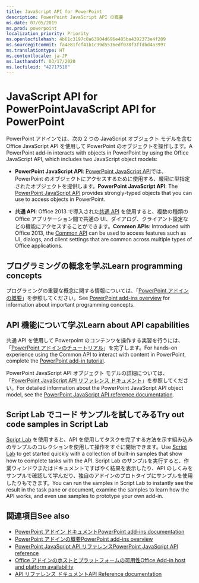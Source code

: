 ```yaml
---
title: JavaScript API for PowerPoint
description: PowerPoint JavaScript API の概要
ms.date: 07/05/2019
ms.prod: powerpoint
localization_priority: Priority
ms.openlocfilehash: 4b61c3197c8a63904d696e485ba4392373e4f209
ms.sourcegitcommit: fa4e81fcf41b1c39d5516edf078f3ffdbd4a3997
ms.translationtype: HT
ms.contentlocale: ja-JP
ms.lasthandoff: 03/17/2020
ms.locfileid: "42717510"
---
```

# <a name="javascript-api-for-powerpoint"></a><span data-ttu-id="29882-103">JavaScript API for PowerPoint</span><span class="sxs-lookup"><span data-stu-id="29882-103">JavaScript API for PowerPoint</span></span>

<span data-ttu-id="29882-104">PowerPoint アドインでは、次の 2 つの JavaScript オブジェクト モデルを含む Office JavaScript API を使用して PowerPoint のオブジェクトを操作します。</span><span class="sxs-lookup"><span data-stu-id="29882-104">A PowerPoint add-in interacts with objects in PowerPoint by using the Office JavaScript API, which includes two JavaScript object models:</span></span>

* <span data-ttu-id="29882-105">**PowerPoint JavaScript API**: [PowerPoint JavaScript API](/javascript/api/powerpoint)では、PowerPoint のオブジェクトにアクセスするために使用する、厳密に型指定されたオブジェクトを提供します。</span><span class="sxs-lookup"><span data-stu-id="29882-105">**PowerPoint JavaScript API**: The [PowerPoint JavaScript API](/javascript/api/powerpoint) provides strongly-typed objects that you can use to access objects in PowerPoint.</span></span>

* <span data-ttu-id="29882-106">**共通 API**: Office 2013 で導入された[共通 API](/javascript/api/office) を使用すると、複数の種類の Office アプリケーション間で共通の UI、ダイアログ、クライアント設定などの機能にアクセスすることができます。</span><span class="sxs-lookup"><span data-stu-id="29882-106">**Common APIs**: Introduced with Office 2013, the [Common API](/javascript/api/office) can be used to access features such as UI, dialogs, and client settings that are common across multiple types of Office applications.</span></span>

## <a name="learn-programming-concepts"></a><span data-ttu-id="29882-107">プログラミングの概念を学ぶ</span><span class="sxs-lookup"><span data-stu-id="29882-107">Learn programming concepts</span></span>

<span data-ttu-id="29882-108">プログラミングの重要な概念に関する情報については、「[PowerPoint アドインの概要](../../powerpoint/powerpoint-add-ins.md)」を参照してください。</span><span class="sxs-lookup"><span data-stu-id="29882-108">See [PowerPoint add-ins overview](../../powerpoint/powerpoint-add-ins.md) for information about important programming concepts.</span></span>

## <a name="learn-about-api-capabilities"></a><span data-ttu-id="29882-109">API 機能について学ぶ</span><span class="sxs-lookup"><span data-stu-id="29882-109">Learn about API capabilities</span></span>

<span data-ttu-id="29882-110">共通 API を使用して Powerpoint のコンテンツを操作する実習を行うには、「[PowerPoint アドインのチュートリアル](../../tutorials/powerpoint-tutorial.md)」を完了します。</span><span class="sxs-lookup"><span data-stu-id="29882-110">For hands-on experience using the Common API to interact with content in PowerPoint, complete the [PowerPoint add-in tutorial](../../tutorials/powerpoint-tutorial.md).</span></span>

<span data-ttu-id="29882-111">PowerPoint JavaScript API オブジェクト モデルの詳細については、「[PowerPoint JavaScript API リファレンス ドキュメント](/javascript/api/powerpoint)」を参照してください。</span><span class="sxs-lookup"><span data-stu-id="29882-111">For detailed information about the PowerPoint JavaScript API object model, see the [PowerPoint JavaScript API reference documentation](/javascript/api/powerpoint).</span></span>

## <a name="try-out-code-samples-in-script-lab"></a><span data-ttu-id="29882-112">Script Lab でコード サンプルを試してみる</span><span class="sxs-lookup"><span data-stu-id="29882-112">Try out code samples in Script Lab</span></span>

<span data-ttu-id="29882-113">[Script Lab](../../overview/explore-with-script-lab.md) を使用すると、API を使用してタスクを完了する方法を示す組み込みのサンプルのコレクションを使用して操作をすぐに開始できます。</span><span class="sxs-lookup"><span data-stu-id="29882-113">Use [Script Lab](../../overview/explore-with-script-lab.md) to get started quickly with a collection of built-in samples that show how to complete tasks with the API.</span></span> <span data-ttu-id="29882-114">Script Lab のサンプルを実行すると、作業ウィンドウまたはドキュメントですばやく結果を表示したり、API のしくみをサンプルで確認して学んだり、独自のアドインのプロトタイプにサンプルを使用したりもできます。</span><span class="sxs-lookup"><span data-stu-id="29882-114">You can run the samples in Script Lab to instantly see the result in the task pane or document, examine the samples to learn how the API works, and even use samples to prototype your own add-in.</span></span>

## <a name="see-also"></a><span data-ttu-id="29882-115">関連項目</span><span class="sxs-lookup"><span data-stu-id="29882-115">See also</span></span>

- [<span data-ttu-id="29882-116">PowerPoint アドイン ドキュメント</span><span class="sxs-lookup"><span data-stu-id="29882-116">PowerPoint add-ins documentation</span></span>](../../powerpoint/index.md)
- [<span data-ttu-id="29882-117">PowerPoint アドインの概要</span><span class="sxs-lookup"><span data-stu-id="29882-117">PowerPoint add-ins overview</span></span>](../../powerpoint/powerpoint-add-ins.md)
- [<span data-ttu-id="29882-118">PowerPoint JavaScript API リファレンス</span><span class="sxs-lookup"><span data-stu-id="29882-118">PowerPoint JavaScript API reference</span></span>](/javascript/api/powerpoint)
- [<span data-ttu-id="29882-119">Office アドインのホストとプラットフォームの可用性</span><span class="sxs-lookup"><span data-stu-id="29882-119">Office Add-in host and platform availability</span></span>](../../overview/office-add-in-availability.md)
- [<span data-ttu-id="29882-120">API リファレンス ドキュメント</span><span class="sxs-lookup"><span data-stu-id="29882-120">API Reference documentation</span></span>](../javascript-api-for-office.md)
